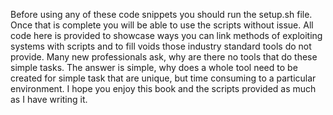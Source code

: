 Before using any of these code snippets you should run the setup.sh file.
Once that is complete you will be able to use the scripts without issue.
All code here is provided to showcase ways you can link methods of
exploiting systems with scripts and to fill voids those industry standard tools
do not provide.  Many new professionals ask, why are there no tools that do
these simple tasks.  The answer is simple, why does a whole tool need to be 
created for simple task that are unique, but time consuming to a particular environment.
I hope you enjoy this book and the scripts provided as much as I have writing it.
